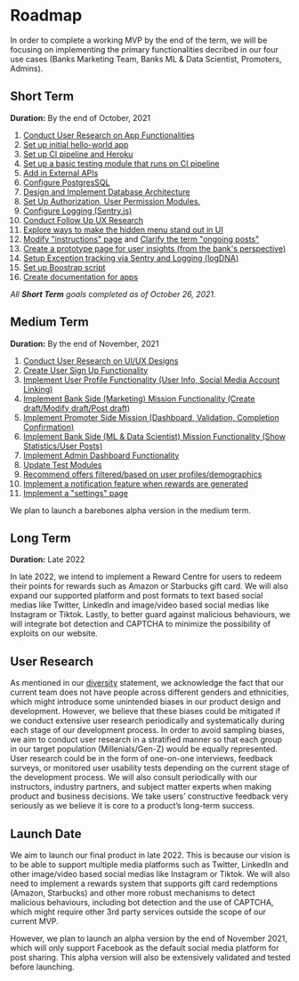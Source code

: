 # Roadmap

In order to complete a working MVP by the end of the term, we will be focusing on implementing the primary functionalities decribed in our four use cases (Banks Marketing Team, Banks ML & Data Scientist, Promoters, Admins).

## Short Term

**Duration:** By the end of October, 2021

1. [Conduct User Research on App Functionalities](https://github.com/dcsil/Inforum/issues/32)
2. [Set up initial hello-world app](https://github.com/dcsil/Inforum/issues/25)
3. [Set up CI pipeline and Heroku](https://github.com/dcsil/Inforum/issues/26)
4. [Set up a basic testing module that runs on CI pipeline](https://github.com/dcsil/Inforum/issues/27)
5. [Add in External APIs](https://github.com/dcsil/Inforum/issues/28)
6. [Configure PostgresSQL](https://github.com/dcsil/Inforum/issues/29)
7. [Design and Implement Database Architecture](https://github.com/dcsil/Inforum/issues/30)
8. [Set Up Authorization, User Permission Modules.](https://github.com/dcsil/Inforum/issues/31)
9. [Configure Logging (Sentry.js)](https://github.com/dcsil/Inforum/issues/41)
10. [Conduct Follow Up UX Research](https://github.com/dcsil/Inforum/issues/62)
11. [Explore ways to make the hidden menu stand out in UI](https://github.com/dcsil/Inforum/issues/60)
12. [Modify "instructions" page](https://github.com/dcsil/Inforum/issues/65) and [Clarify the term "ongoing posts" ](https://github.com/dcsil/Inforum/issues/68)
13. [Create a prototype page for user insights (from the bank's perspective)](https://github.com/dcsil/Inforum/issues/67)
14. [Setup Exception tracking via Sentry and Logging (logDNA)](https://github.com/dcsil/Inforum/issues/71)
15. [Set up Boostrap script](https://github.com/dcsil/Inforum/issues/72)
16. [Create documentation for apps](https://github.com/dcsil/Inforum/issues/73)

_All **Short Term** goals completed as of October 26, 2021._

## Medium Term

**Duration:** By the end of November, 2021

1. [Conduct User Research on UI/UX Designs](https://github.com/dcsil/Inforum/issues/34)
2. [Create User Sign Up Functionality](https://github.com/dcsil/Inforum/issues/33)
3. [Implement User Profile Functionality (User Info, Social Media Account Linking)](https://github.com/dcsil/Inforum/issues/39)
4. [Implement Bank Side (Marketing) Mission Functionality (Create draft/Modify draft/Post draft)](https://github.com/dcsil/Inforum/issues/35)
5. [Implement Promoter Side Mission (Dashboard, Validation, Completion Confirmation)](https://github.com/dcsil/Inforum/issues/36)
6. [Implement Bank Side (ML & Data Scientist) Mission Functionality (Show Statistics/User Posts)](https://github.com/dcsil/Inforum/issues/37)
7. [Implement Admin Dashboard Functionality](https://github.com/dcsil/Inforum/issues/38)
8. [Update Test Modules](https://github.com/dcsil/Inforum/issues/40)
9. [Recommend offers filtered/based on user profiles/demographics](https://github.com/dcsil/Inforum/issues/66)
10. [Implement a notification feature when rewards are generated](https://github.com/dcsil/Inforum/issues/63)
11. [Implement a "settings" page](https://github.com/dcsil/Inforum/issues/64)



We plan to launch a barebones alpha version in the medium term.

## Long Term

**Duration:** Late 2022

In late 2022, we intend to implement a Reward Centre for users to redeem their points for rewards such as Amazon or Starbucks gift card. We will also expand our supported platform and post formats to text based social medias like Twitter, LinkedIn and image/video based social medias like Instagram or Tiktok. Lastly, to better guard against malicious behaviours, we will integrate bot detection and CAPTCHA to minimize the possibility of exploits on our website.

## User Research
As mentioned in our [diversity](https://github.com/dcsil/Inforum/blob/master/team/diversity.md) statement, we acknowledge the fact that our current team does not have people across different genders and ethnicities, which might introduce some unintended biases in our product design and development. However, we believe that these biases could be mitigated if we conduct extensive user research periodically and systematically during each stage of our development process. In order to avoid sampling biases, we aim to conduct user research in a stratified manner so that each group in our target population (Millenials/Gen-Z) would be equally represented. User research could be in the form of one-on-one interviews, feedback surveys, or monitored user usability tests depending on the current stage of the development process. We will also consult periodically with our instructors, industry partners, and subject matter experts when making product and business decisions. We take users’ constructive feedback very seriously as we believe it is core to a product’s long-term success.

## Launch Date
We aim to launch our final product in late 2022. This is because our vision is to be able to support multiple media platforms such as Twitter, LinkedIn and other image/video based social medias like Instagram or Tiktok. We will also need to implement a rewards system that supports gift card redemptions (Amazon, Starbucks) and other more robust mechanisms to detect malicious behaviours, including bot detection and the use of CAPTCHA, which might require other 3rd party services outside the scope of our current MVP. 

However, we plan to launch an alpha version by the end of November 2021, which will only support Facebook as the default social media platform for post sharing. This alpha version will also be extensively validated and tested before launching.




